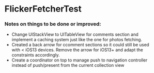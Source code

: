 # FlickerFetcherTest

### Notes on things to be done or improved:

- Change UIStackView to UITableView for comments section and implement a caching system just like the one for photos fetching.
- Created a back arrow for ccomment sections so it could still be used with < iOS13 devices. Remove the arrow for iOS13+ and adapt the constraints accordingly.
- Create a coordinator on top to manage push to navigation controller instead of push/present from the current collection view
